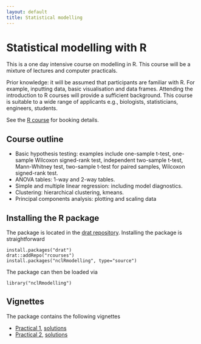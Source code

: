 ```yaml
---
layout: default
title: Statistical modelling 
---
```


# Statistical modelling with R

This is a one day intensive course on modelling in R. This course will be a
mixture of lectures and computer practicals.

Prior knowledge: it will be assumed that participants are familiar with R. For
example, inputting data, basic visualisation and data frames. Attending the
introduction to R courses will provide a sufficient background. This course is
suitable to a wide range of applicants e.g., biologists, statisticians,
engineers, students.

See the [R course](http://www.ncl.ac.uk/maths/rcourse/) for booking details. 

## Course outline

 * Basic hypothesis testing: examples include one-sample t-test, one-sample
   Wilcoxon signed-rank test, independent two-sample t-test, Mann-Whitney test,
   two-sample t-test for paired samples, Wilcoxon signed-rank test.
 * ANOVA tables: 1-way and 2-way tables.
 * Simple and multiple linear regression: including model diagnostics.
 * Clustering: hierarchical clustering, kmeans.
 * Principal components analysis: plotting and scaling data

## Installing the R package

The package is located in the
[drat repository](https://github.com/rcourses/drat). Installing the package is
straightforward

    install.packages("drat")
    drat::addRepo("rcourses")
    install.packages("nclRmodelling", type="source")

The package can then be loaded via

    library("nclRmodelling")

## Vignettes

The package contains the following vignettes

 * [Practical 1](practical1.pdf), [solutions](solutions1.pdf)
 * [Practical 2](practical2.pdf), [solutions](solutions2.pdf)
